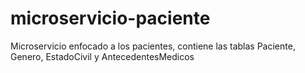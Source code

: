 # microservicio-paciente
Microservicio enfocado a los pacientes, contiene las tablas Paciente, Genero, EstadoCivil y AntecedentesMedicos
